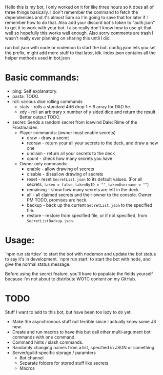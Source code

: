 Hello this is my bot, I only worked on it for like three hours so it does all of three things basically.
I don't remember the command to fetch the dependencies and it's almost 5am so I'm going to save that for later if I remember how to do that.
Also add your discord bot's token to "auth.json" to get it to work with your bot.
I also really don't know how to use git that well so hopefully this works well enough.
Also sorry comments are trash I wasn't really ever planning on sharing this until I did.

run bot.json with node or nodemon to start the bot.
config.json lets you set the prefix, might add more stuff to that later, idk.
index.json contains all the helper methods used in bot.json

<h1>Basic commands:</h1>

* ping: Self explanatory.
* pasta: TODO.
* roll: various dice rolling commands
  * stats - rolls a standard 4d6 drop 1 * 6 array for D&D 5e.
  * xdy - roll an arbitrary x number of y sided dice and return the result. Better output TODO.
* secret: Sends a random secret from Icewind Dale: Rime of the Frostmaiden.
  * Player commands: (owner must enable secrets)
    * draw - draw a secret
    * redraw - return your all your secrets to the deck, and draw a new one
    * unclaim - return all your secrets to the deck
    * count - check how many secrets you have
  * Owner only commands:
    * enable - allow drawing of secrets
    * disable - dissallow drawing of secrets
	* reset - reset `SecretList.json` to its default values. (For all secrets, `taken = false`, `takenByID = ""`, `takenUsername = ""`)
    * remaining - show how many secrets are left in the deck
	* all - all claimed secrets and their owner to the console. Owner PM TODO, promises are heck.
	* backup - back up the current `SecretList.json` to the specified file.
    * restore - restore from specified file, or if not specified, from `SecretListBackup.json`.

<h1>Usage:</h1>
`npm run startdev` to start the bot with nodemon and update the bot status to say it's in development.
`npm run start` to start the bot with node, and give the normal status message.

Before using the secret feature, you'll have to populate the fields yourself because I'm not about to distribute WOTC content on my GitHub.

<h1>TODO</h1>

Stuff I want to add to this bot, but have been too lazy to do yet.

* Make the asynchronous stuff not terrible since I actually know some JS now.
* Create and run macros to have this but call other multi-argument bot commands with one command.
* Command hints / slash commands.
* Randomly changing names from a list, specified in JSON or something.
* Server/guild-specific storage / paramters
	* Bot channel
	* Separate folders for stored stuff like secrets
	* Macros
